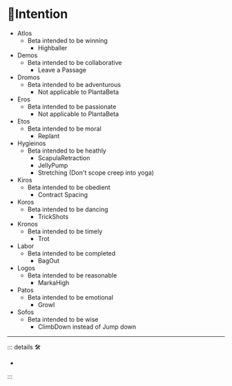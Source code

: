 # 🔷<beta>Intention</beta>

- Atlos
    - Beta intended to be winning
        - Highballer
- Demos
    - Beta intended to be collaborative
        - Leave a Passage
- Dromos
    - Beta intended to be adventurous
        - Not applicable to PlantaBeta
- Eros
    - Beta intended to be passionate
        - Not applicable to PlantaBeta
- Etos
    - Beta intended to be moral
        - Replant
- Hygieinos
    - Beta intended to be heathly
        - ScapulaRetraction
        - JellyPump
        - Stretching (Don't scope creep into yoga)
- Kiros
    - Beta intended to be obedient
        - Contract Spacing
- Koros
    - Beta intended to be dancing
        - TrickShots
- Kronos
    - Beta intended to be timely
        - Trot
- Labor
    - Beta intended to be completed
        - BagOut
- Logos
    - Beta intended to be reasonable
        - MarkaHigh
- Patos
    - Beta intended to be emotional
        - Growl
- Sofos
    - Beta intended to be wise
        - ClimbDown instead of Jump down

---

<!-- =================================================== -->
<!-- =================================================== -->
<!-- =================================================== -->
<!-- =================================================== -->
<!-- =================================================== -->
::: details 🛠

-

:::
